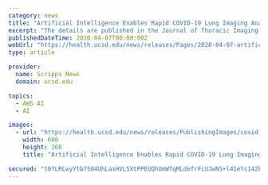 ```yaml
---
category: news
title: "Artificial Intelligence Enables Rapid COVID-19 Lung Imaging Analysis at UC San Diego Health"
excerpt: "The details are published in the Journal of Thoracic Imaging. Now, enabled by donated service credits provided by the AWS Diagnostic Development Initiative and the efforts of UC San Diego Health’s Clinical Research IT team, Hsiao’s AI method has been ..."
publishedDateTime: 2020-04-07T00:00:00Z
webUrl: "https://health.ucsd.edu/news/releases/Pages/2020-04-07-artificial-intelligence-enables-rapid-covid-19-lung-imaging-analysis.aspx"
type: article

provider:
  name: Scripps News
  domain: ucsd.edu

topics:
  - AWS AI
  - AI

images:
  - url: "https://health.ucsd.edu/news/releases/PublishingImages/covid_xray_hsiao.jpg"
    width: 600
    height: 268
    title: "Artificial Intelligence Enables Rapid COVID-19 Lung Imaging Analysis at UC San Diego Health"

secured: "t0fLRLwyYtb7584UhLaxHVL5XtPPEUQhUmWTqMLdefrFcUJwNS+l41eYc142kWetXloeEq4AnvfBktfKcQ7p7RcpNE7A2U8CszOVM6AFsMjII973eC24e8PB0f1A0o+nwcEqJu1M8nmlOc7Wa0klJc0nRDz3S3zpriY8WJdzR+64aMjqLGRJYEM5KSfQ/vyLF643Kdc851dBVEJZPW55Z2se1NO4ncJEXkRdTDRQvBV77NqDyQ7Atl6ZYujMN2USiqAhjL/4AnucAMGhBtvklhinx2KqHR7nywAySxX28sciiF4I9c/cYTpGzys49Rv1;m1mCNkWKy/U8PSX5MtRF2g=="
---
```


